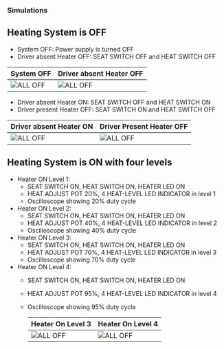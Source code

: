  ### Simulations

 ## Heating System is OFF
  * System OFF: Power supply is turned OFF
  * Driver absent Heater OFF: SEAT SWITCH OFF and HEAT SWITCH OFF

  |        System OFF                                           |  Driver absent Heater OFF |
  |-------------------------------------------------------------|---------------------------|
  |![ALL OFF](https://user-images.githubusercontent.com/89698000/133662792-fe8e1f45-2954-4486-a500-0cc4f10d4333.png)|![ALL OFF](https://user-images.githubusercontent.com/89698000/133663006-4e5041ae-a9c5-4d59-b3f9-cd845d8ac41b.png)|

   * Driver absent Heater ON: SEAT SWITCH OFF and HEAT SWITCH ON
   * Driver present Heater OFF: SEAT SWITCH ON and HEAT SWITCH OFF

   | Driver absent Heater ON |Driver Present Heater OFF|
   |-------------------------|-------------------------|
   |![ALL OFF](https://user-images.githubusercontent.com/89698000/133663016-9baf6897-155a-400b-b4f6-3f41f451867d.png)|![ALL OFF](https://user-images.githubusercontent.com/89698000/133663023-630c7f60-9d23-4d96-8bd1-4ce023480673.png)|

 ## Heating System is ON with four levels
 * Heater ON Level 1:
    * SEAT SWITCH ON, HEAT SWITCH ON, HEATER LED ON
    * HEAT ADJUST POT 20%, 4 HEAT-LEVEL LED INDICATOR in level 1
    * Oscilloscope showing 20% duty cycle
* Heater ON Level 2:
   * SEAT SWITCH ON, HEAT SWITCH ON, HEATER LED ON
   * HEAT ADJUST POT 40%, 4 HEAT-LEVEL LED INDICATOR in level 2
   * Oscilloscope showing 40% duty cycle  
 * Heater ON Level 3:
     * SEAT SWITCH ON, HEAT SWITCH ON, HEATER LED ON
     * HEAT ADJUST POT 70%, 4 HEAT-LEVEL LED INDICATOR in level 3
     * Oscilloscope showing 70% duty cycle
* Heater ON Level 4:
    * SEAT SWITCH ON, HEAT SWITCH ON, HEATER LED ON
    * HEAT ADJUST POT 95%, 4 HEAT-LEVEL LED INDICATOR in level 4
    * Oscilloscope showing 95% duty cycle

        | Heater On Level 3    |  Heater On Level 4  |
        |----------------------|---------------------|
        |![ALL OFF](https://user-images.githubusercontent.com/89698000/133663616-a711e9df-7404-45dc-9411-870ef351a874.png)|![ALL OFF](https://user-images.githubusercontent.com/89698000/133663624-fb6a9c52-8630-4ebc-b89a-0e54365dbcb9.png)|